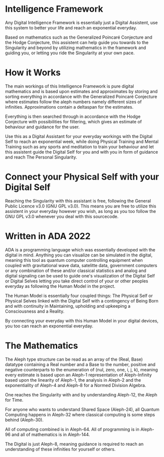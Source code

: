 # Intelligence Framework
Any Digital Intelligence Framework is essentially just a Digital Assistent, use this system to better your life and reach an exponential everyday.

Based on mathematics such as the Generalized Poincaré Conjecture and the Hodge Conjecture, this assistent can help guide you towards to the Singularity and beyond by utilizing mathematics in the framework and guiding you, or letting you ride the Singularity at your own pace.

# How it Works
The main workings of this Intelligence Framework is pure digital mathematics and is based upon estimates and approximates by storing and sorting everything in accordance with the Generalized Poincaré Conjecture where estimates follow the aleph numbers namely different sizes of infinities. Approximations contain a deltaspan for the estimates.

Everything is then searched through in accordance with the Hodge Conjecture with possibilities for filtering, which gives an estimate of behaviour and guidance for the user.

Use this as a Digital Assistant for your everyday workings with the Digital Self to reach an exponential week, while doing Physical Training and Mental Training such as any sports and meditation to train your behaviour and let this assistent guide the Digital Self for you and with you in form of guidance and reach The Personal Singularity.

# Connect your Physical Self with your Digital Self
Reaching the Singularity with this assistant is free, following the General Public Licence v3.0 (GNU GPL v3.0). This means you are free to utilize this assistent in your everyday however you wish, as long as you too follow the GNU GPL v3.0 whenever you deal with this sourcecode.

# Written in ADA 2022
ADA is a programming language which was essentially developed with the digital in mind. Anything you can visualize can be simulated in the digital, meaning this tool as quantum computer controlling equipment when coupled with gravitational wave data, satelitte data, government computers or any combination of these and/or classical statistics and analog and digital signaling can be used to guide one's visualization of the Digital Self or Digital Selves letting you take direct control of your or other peoples everyday as following the Human Model in the project.

The Human Model is essentially four coupled things: The Physical Self or Physical Selves linked with the Digital Self with a contingency of Being Born and with continuity in Maintaining, upholding and upkeeping a Consciousness and a Reality.

By connecting your everyday with this Human Model in your digital devices, you too can reach an exponential everyday.

# The Mathematics
The Aleph type structure can be read as an array of the (Real, Base) datatype containing a Real number and a Base to the number, positive and negative counterparts to the enumeration of (nul, zero, one, i, j, k), meaning every estimate is based upon an Aleph-1 representation of Aleph-Infinity based upon the linearity of Aleph-1, the analysis in Aleph-2 and the exponentiality of Aleph-4 and Aleph-8 for a Normed Division Algebra.

One reaches the Singularity with and by understanding Aleph-12, the Aleph for Time.

For anyone who wants to understand Shared Space (Aleph-24), all Quantum Computing happens in Aleph-32 where classical computing is some steps behind (Aleph-30).

All of computing combined is in Aleph-64. All of programming is in Aleph-96 and all of mathematics is in Aleph-144.

The Digital is just Aleph-8, meaning guidance is required to reach an understanding of these infinities for yourself or others.
